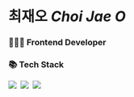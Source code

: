 # 최재오 *Choi Jae O*
<h3>🧑🏻‍💻 Frontend Developer</h3>
<h3>📚 Tech Stack</h3>
<p>
  <img src="https://img.shields.io/badge/JavaScript-F7DF1E?style=for-the-badge&logo=javascript&logoColor=white"/></a>&nbsp
  <img src="https://img.shields.io/badge/TypeScript-3178C6?style=for-the-badge&logo=typescript&logoColor=white"/></a>&nbsp
  <img src="https://img.shields.io/badge/React-61DAFB?style=for-the-badge&logo=react&logoColor=white"/></a>&nbsp
</p>
